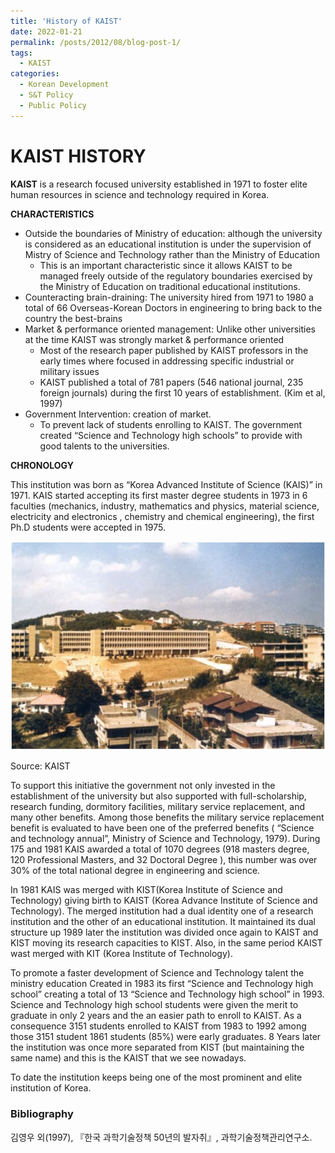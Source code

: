 ```yaml
---
title: 'History of KAIST'
date: 2022-01-21
permalink: /posts/2012/08/blog-post-1/
tags:
  - KAIST
categories:
  - Korean Development
  - S&T Policy
  - Public Policy
---
```


# KAIST HISTORY

**KAIST** is a research focused university established in 1971 to foster elite human resources in science and technology required in Korea. 

**CHARACTERISTICS**

- Outside the boundaries of Ministry of education: although the university is considered as an educational institution is under the supervision of Mistry of Science and Technology rather than the Ministry of Education
    - This is an important characteristic since it allows KAIST to be managed freely outside of the regulatory boundaries exercised by the Ministry of Education on traditional educational institutions.
- Counteracting brain-draining: The university hired from 1971 to 1980 a total of 66 Overseas-Korean Doctors in engineering to bring back to the country the best-brains
- Market & performance oriented management: Unlike other universities at the time KAIST was strongly market & performance oriented
    - Most of the research paper published by KAIST professors in the early times where focused in addressing specific industrial or military issues
    - KAIST published a total of 781 papers (546 national journal, 235 foreign journals) during the first 10 years of establishment.  (Kim et al, 1997)
- Government Intervention: creation of market.
    - To prevent lack of students enrolling to KAIST. The government created “Science and Technology high schools” to provide with good talents to the universities.

**CHRONOLOGY**

This institution was born as “Korea Advanced Institute of Science (KAIS)” in 1971. KAIS started accepting its first master degree students in 1973 in 6 faculties (mechanics, industry, mathematics and physics, material science, electricity and electronics , chemistry and chemical engineering), the first Ph.D students were accepted in 1975.  


![Source: KAIST](https://github.com/elias-lee/lelias.github.io/blob/master/_posts/resources/kaist_history/34393_craw2.jpeg?raw=true)
<!-- TODO: github url이 아닌 relative path사용은 불가능함? -->
Source: KAIST

To support this initiative the government not only invested in the establishment of the university but also supported with full-scholarship, research funding, dormitory facilities, military service replacement, and many other benefits. Among those benefits the military service replacement benefit is evaluated to have been one of the preferred benefits ( “Science and technology annual”, Ministry of Science and Technology, 1979). During 175 and 1981 KAIS awarded a total of 1070 degrees (918 masters degree, 120 Professional Masters, and 32 Doctoral Degree ), this number was over 30% of the total national degree in engineering and science. 

In 1981 KAIS was merged with KIST(Korea Institute of Science and Technology) giving birth to KAIST (Korea Advance Institute of Science and Technology). The merged institution had a dual identity one of a research institution and the other of an educational institution. It maintained its dual structure up 1989 later the institution was divided once again to KAIST and KIST moving its research capacities to KIST. Also, in the same period KAIST wast merged with KIT (Korea Institute of Technology). 

To promote a faster development of Science and Technology talent the ministry education Created in 1983 its first “Science and Technology high school” creating a total of 13 “Science and Technology high school” in 1993.  Science and Technology high school students were given the merit to graduate in only 2 years and the an easier path to enroll to KAIST. As a consequence 3151 students enrolled to KAIST from 1983 to 1992 among those 3151 student 1861 students (85%) were early graduates. 8 Years later the institution was once more separated from KIST (but maintaining the same name) and this is the KAIST that we see nowadays. 

To date the institution keeps being one of the most prominent and elite institution of Korea.

### Bibliography

김영우 외(1997), 『한국 과학기술정책 50년의 발자취』, 과학기술정책관리연구소.